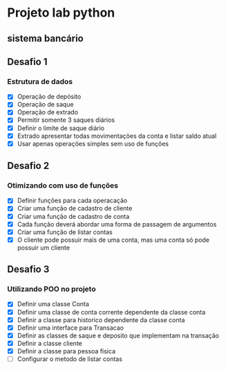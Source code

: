 # Projeto lab python 
<h2> sistema bancário </h2>


## Desafio 1
### Estrutura de dados

- [x] Operação de depósito
- [x] Operação de saque
- [x] Operação de extrado
- [x] Permitir somente 3 saques diários
- [x] Definir o limite de saque diário
- [x] Extrado apresentar todas movimentações da conta e listar saldo atual
- [x] Usar apenas operações simples sem uso de funções

## Desafio 2
### Otimizando com uso de funções

- [x] Definir funções para cada operacação
- [x] Criar uma função de cadastro de cliente
- [x] Criar uma função de cadastro de conta
- [x] Cada função deverá abordar uma forma de passagem de argumentos
- [x] Criar uma função de listar contas
- [x] O cliente pode possuir mais de uma conta, mas uma conta só pode possuir um cliente

## Desafio 3
### Utilizando POO no projeto

- [x] Definir uma classe Conta
- [x] Definir uma classe de conta corrente dependente da classe conta
- [x] Definir a classe para historico dependente da classe conta
- [x] Definir uma interface para Transacao
- [x] Definir as classes de saque e deposito que implementam na transação
- [x] Definir a classe cliente
- [x] Definir a classe para pessoa fisica 
- [ ] Configurar o metodo de listar contas
